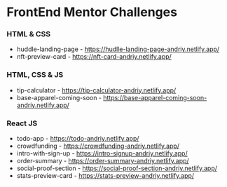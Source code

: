 # FrontEnd Mentor Challenges

### HTML & CSS

- huddle-landing-page - https://hudlle-landing-page-andriy.netlify.app/
- nft-preview-card - https://nft-card-andriy.netlify.app/

### HTML, CSS & JS

- tip-calculator - https://tip-calculator-andriy.netlify.app/
- base-apparel-coming-soon - https://base-apparel-coming-soon-andriy.netlify.app/

### React JS

- todo-app - https://todo-andriy.netlify.app/
- crowdfunding - https://crowdfunding-andriy.netlify.app/
- intro-with-sign-up - https://intro-signup-andriy.netlify.app/
- order-summary - https://order-summary-andriy.netlify.app/
- social-proof-section - https://social-proof-section-andriy.netlify.app/
- stats-preview-card - https://stats-preview-andriy.netlify.app/

